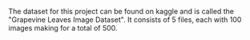 The dataset for this project can be found on kaggle and is called the "Grapevine Leaves Image Dataset". It consists of 5 files, each with 100 images making for a total of 500.
